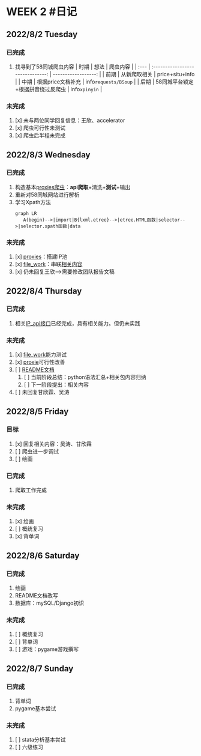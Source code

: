 # WEEK 2 #日记

## 2022/8/2 Tuesday

   ### 已完成

   1. 找寻到了58同城爬虫内容
      | 时期 |               想法                |             爬虫内容 |
      | :--- | :------------------------------: | ------------------: |
      | 前期 |           从新爬取相关            |      price+situ+info |
      | 中期 |         根据price文档补充         | info`requests/BSoup` |
      | 后期 | 58同城平台锁定+根据拼音绕过反爬虫 |        info`xpinyin` |

   ### 未完成

   1. [x] 未与两位同学回复信息：王欣、accelerator
   2. [x] 爬虫可行性未测试
   3. [x] 爬虫后半程未完成

## 2022/8/3 Wednesday

   ### 已完成

   1. 构造基本[proxies爬虫](../../../project/本研/pack2/_3info/_4proxies_get.py)：**api爬取**+清洗+**测试**+输出
   2. 重新对58同城网站进行解析
   3. 学习Xpath方法
      ```mermaid
      graph LR
         A(begin)-->|import|B{lxml.etree}-->|etree.HTML函数|selector-->|selector.xpath函数|data
      ```
   <!-- 1. 基本词性
      | 结构     |       内容        | 一般用词 |
      | :------- | :---------------: | -------: |
      | **主语** |       主动        |        n |
      | **谓语** |     关系/动作     |        v |
      | **宾语** |       被动        |        n |
      | 定语     | 形容**主语/宾语** |    adj的 |
      | 状语     |   形容**谓语**    |    adv得 |
      | 补语     | 补充说明**宾语**  |          |
   1. 常用介词充当状语：over
   2. 句式
      1. 简单句
         1. **主**+**谓**+**宾**++补+状+定
         2. 主+系+表
      2. 问句
         1. 一般疑问句：be/情态动词+主语+宾语/表语
         2. 特殊疑问句：header+一般疑问句 -->

   ### 未完成

   1. [x] [proxies](../../../project/本研/pack2/_3info/_4proxies_get.py)：搭建IP池
   2. [x] [file_work](../../../project/本研/pack2/_4output/file_work.py)：串联[相关内容](../../../project/本研/README/README.md/#2-问题)
   3. [x] 仍未回复王欣-->需要修改团队报告文稿

## 2022/8/4 Thursday

   ### 已完成

   1. 相关[IP_api接口](../../../project/本研/pack2/_3info/_4proxies_get.py)已经完成，具有相关能力。但仍未实践

   ### 未完成

   1. [x] [file_work](../../../project/本研/pack2/_4output/file_work.py)能力测试
   2. [x] [proxie](../../../project/本研/pack2/data/proxies.json)可行性改善
   3. [ ] [README文档](../../../project/本研/README/README.md)
      1. [ ] 当前阶段总结：python语法汇总+相关包内容归纳
      2. [ ] 下一阶段提出：相关内容
   4. [ ] 未回复甘欣霖、吴涛

## 2022/8/5 Friday

   ### 目标

   1. [x] 回复相关内容：吴涛、甘欣霖
   2. [ ] 爬虫进一步调试
   3. [ ] 绘画

   ### 已完成

   1. 爬取工作完成

   ### 未完成

   1. [x] 绘画
   2. [ ] 概统复习
   3. [x] 背单词

## 2022/8/6 Saturday

   ### 已完成

   1. 绘画
   2. README文档改写
   3. 数据库：mySQL/Django初识

   ### 未完成

   1. [ ] 概统复习
   2. [ ] 背单词
   3. [ ] 游戏：pygame游戏撰写

## 2022/8/7 Sunday

   ### 已完成
   
   1. 背单词
   2. pygame基本尝试

   ### 未完成

   1. [ ] stata分析基本尝试
   2. [ ] 六级练习